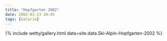 ```yaml
---
title: "Hopfgarten 2002"
date: 2002-01-23 20:45
tags: [Galerie]
---
```


{% include wetty/gallery.html data=site.data.Ski-Alpin-Hopfgarten-2002 %}
